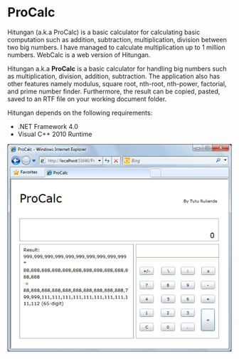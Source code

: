 # ProCalc
Hitungan (a.k.a ProCalc) is a basic calculator for calculating basic computation such as addition, subtraction, multiplication, division between two big numbers. I have managed to calculate multiplication up to 1 million numbers. WebCalc is a web version of Hitungan.

Hitungan a.k.a **ProCalc** is a basic calculator for handling big numbers such as multiplication, division, addition, subtraction. The application also has other features namely modulus, square root, nth-root, nth-power, factorial, and prime number finder. Furthermore, the result can be copied, pasted, saved to an RTF file on your working document folder.

Hitungan depends on the following requirements:

- .NET Framework 4.0
- Visual C++ 2010 Runtime

![image-2021021374651616PM](https://github.com/tutu-rulianda/procalc/blob/main/image-2021021374150491PM.png)
